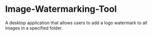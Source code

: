 # Image-Watermarking-Tool
A desktop application that allows users to add a logo watermark to all images in a specified folder. 
